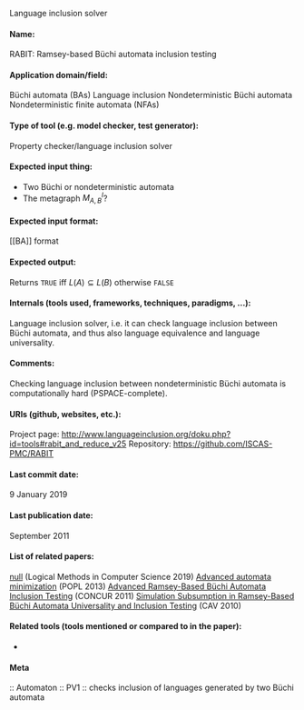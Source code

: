 Language inclusion solver

#### Name:
RABIT: Ramsey-based Büchi automata inclusion testing

#### Application domain/field:
Büchi automata (BAs)
Language inclusion
Nondeterministic Büchi automata
Nondeterministic finite automata (NFAs)

#### Type of tool (e.g. model checker, test generator):
Property checker/language inclusion solver

#### Expected input thing:
- Two Büchi or nondeterministic automata
- The metagraph $M^I_{A,B}$?

#### Expected input format:
[[BA]] format

#### Expected output:
Returns `TRUE` iff $L(A) \subseteq L(B)$ otherwise `FALSE`

#### Internals (tools used, frameworks, techniques, paradigms, ...):
Language inclusion solver, i.e. it can check language inclusion between Büchi automata, and thus also language equivalence and language universality.

#### Comments:
Checking language inclusion between nondeterministic Büchi automata is computationally hard (PSPACE-complete).

#### URIs (github, websites, etc.):
Project page: http://www.languageinclusion.org/doku.php?id=tools#rabit_and_reduce_v25
Repository: https://github.com/ISCAS-PMC/RABIT

#### Last commit date:
9 January 2019

#### Last publication date:
September 2011

#### List of related papers:
[null](https://doi.org/10.23638/LMCS-15(1:12)2019) (Logical Methods in Computer Science 2019)
[Advanced automata minimization](https://doi.org/10.1145/2480359.2429079) (POPL 2013)
[Advanced Ramsey-Based Büchi Automata Inclusion Testing](https://doi.org/10.1007/978-3-642-23217-6_13) (CONCUR 2011)
[Simulation Subsumption in Ramsey-Based Büchi Automata Universality and Inclusion Testing](https://doi.org/10.1007/978-3-642-14295-6_14) (CAV 2010)

#### Related tools (tools mentioned or compared to in the paper):
-

#### Meta
:: Automaton
:: PV1 :: checks inclusion of languages generated by two Büchi automata